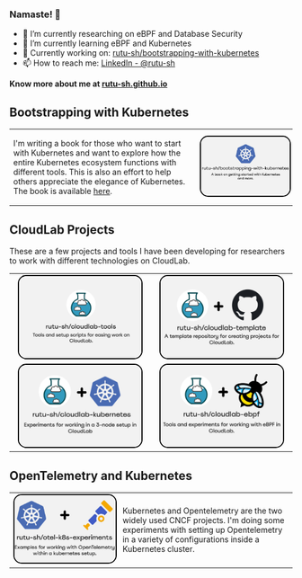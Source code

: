 ### Namaste! :pray:


- 🔭 I’m currently researching on eBPF and Database Security
- 🌱 I’m currently learning eBPF and Kubernetes
- 📑 Currently working on: [rutu-sh/bootstrapping-with-kubernetes](https://github.com/rutu-sh/bootstrapping-with-kubernetes)
- 📫 How to reach me: [LinkedIn - @rutu-sh](https://www.linkedin.com/in/rutu-sh/)

**Know more about me at [rutu-sh.github.io](https://rutu-sh.github.io/)**

## Bootstrapping with Kubernetes

<table>
  <tr>
    <td>
      <div>
        <p>
          I'm writing a book for those who want to start with Kubernetes and want to explore how the entire Kubernetes ecosystem functions with different tools. This is also an effort to help others appreciate the elegance of Kubernetes. The book is available <a href="https://rutu-sh.github.io/bootstrapping-with-kubernetes/">here</a>.
        </p>
      </div>
    </td>
    <td>
      <div>
        <a href="https://rutu-sh.github.io/bootstrapping-with-kubernetes/">
          <img src="./assets/bootstrapping_with_k8s_1.jpg" alt="Project 3" style="width: 100%;border: 2px solid #000; border-radius: 15px">
        </a>
      </div>
    </td>
  </tr>
</table>

## CloudLab Projects 

These are a few projects and tools I have been developing for researchers to work with different technologies on CloudLab. 

<table>
  <tr>
    <td>
      <div align="center">
        <a href="https://github.com/rutu-sh/cloudlab-tools">
          <img src="./assets/cloudlab_tools.jpg" alt="Project 1" style="width: 92%; border: 2px solid #000; border-radius: 15px;">
        </a>
      </div>
    </td>
    <td>
      <div align="center">
        <a href="https://github.com/rutu-sh/cloudlab-template">
          <img src="./assets/cloudlab_template.jpg" alt="Project 2" style="width: 92%;border: 2px solid #000; border-radius: 15px;">
        </a>
      </div>
    </td>
  </tr>
    <tr>
    <td>
      <div align="center">
        <a href="https://github.com/rutu-sh/cloudlab-kubernetes">
          <img src="./assets/cloudlab_k8s.jpg" alt="Project 2" style="width: 92%;border: 2px solid #000; border-radius: 15px;">
        </a>
      </div>
    </td>
    <td>
      <div align="center">
        <a href="https://github.com/rutu-sh/cloudlab-ebpf">
          <img src="./assets/cloudlab_ebpf.jpg" alt="Project 3" style="width: 92%;border: 2px solid #000; border-radius: 15px;">
        </a>
      </div>
    </td>
  </tr>
</table>

## OpenTelemetry and Kubernetes

<table>
  <tr>
    <td>
      <div>
        <a href="[https://github.com/rutu-sh/cloudlab-ebpf](https://github.com/rutu-sh/otel-k8s-experiments)">
          <img src="./assets/otel_k8s.jpg" alt="Project 3" style="width: 100%;border: 2px solid #000; border-radius: 15px">
        </a>
      </div>
    </td>
    <td>
      <div>
        <p>
         Kubernetes and Opentelemetry are the two widely used CNCF projects. I'm doing some experiments with setting up Opentelemetry in a variety of configurations inside a Kubernetes cluster. 
        </p>
      </div>
    </td>
  </tr>
</table>
